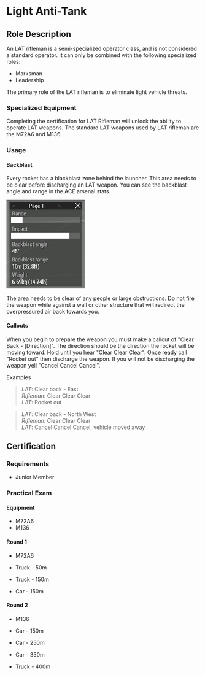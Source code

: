 # Light Anti-Tank

## Role Description

An LAT rifleman is a semi-specialized operator class, and is not considered a standard operator. It can only be combined with the following specialized roles:

- Marksman
- Leadership

The primary role of the LAT rifleman is to eliminate light vehicle threats.

### Specialized Equipment

Completing the certification for LAT Rifleman will unlock the ability to operate LAT weapons. The standard LAT weapons used by LAT rifleman are the M72A6 and M136.

### Usage

#### Backblast

Every rocket has a blackblast zone behind the launcher. This area needs to be clear before discharging an LAT weapon. You can see the backblast angle and range in the ACE arsenal stats.

![LAT Stats](images/lat-stats.png)

The area needs to be clear of any people or large obstructions. Do not fire the weapon while against a wall or other structure that will redirect the overpressured air back towards you.

#### Callouts

When you begin to prepare the weapon you must make a callout of "Clear Back - [Direction]". The direction should be the direction the rocket will be moving toward. Hold until you hear "Clear Clear Clear". Once ready call "Rocket out" then discharge the weapon. If you will not be discharging the weapon yell "Cancel Cancel Cancel".

Examples

> *LAT*: Clear back - East  
> *Rifleman*: Clear Clear Clear  
> *LAT*: Rocket out

> *LAT*: Clear back - North West  
> *Rifleman*: Clear Clear Clear  
> *LAT*: Cancel Cancel Cancel, vehicle moved away


## Certification

### Requirements

- Junior Member

### Practical Exam

#### Equipment

- M72A6
- M136

#### Round 1

- M72A6

- Truck - 50m
- Truck - 150m
- Car   - 150m

#### Round 2

- M136

- Car   - 150m
- Car   - 250m
- Car   - 350m
- Truck - 400m
